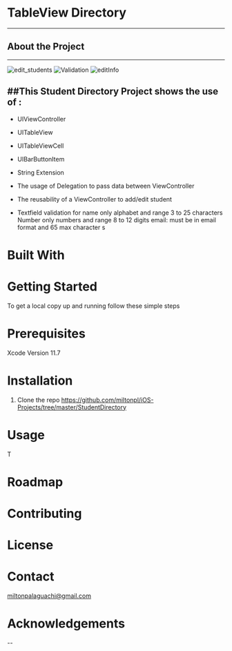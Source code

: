 # TableView Directory
---
## About the Project
---

![edit_students](https://user-images.githubusercontent.com/24483674/94515370-65b46780-01f1-11eb-9ee4-ce21a2df1755.gif)
![Validation](https://media.giphy.com/media/xOhA6ar4k6T9qc7YkM/giphy.gif)
![editInfo](https://media.giphy.com/media/kzIRUh7DSqbByRfIlh/giphy.gif)


##This Student Directory Project shows the use of :
---
- UIViewController
- UITableView
- UITableViewCell
- UIBarButtonItem
-  String Extension 

- The usage of Delegation to pass data between ViewController
- The reusability of a ViewController to add/edit student
- Textfield validation
for name only alphabet and range 3 to 25 characters
Number only numbers and range 8 to 12 digits
email: must be in email format and 65 max character s
# Built With

# Getting Started
To get a local copy up and running follow these simple steps
# Prerequisites
Xcode 
Version 11.7

# Installation
1. Clone the repo
https://github.com/miltonpl/iOS-Projects/tree/master/StudentDirectory

# Usage
T
# Roadmap
# Contributing
# License
# Contact
miltonpalaguachi@gmail.com

# Acknowledgements
--
